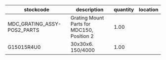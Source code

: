 |stockcode|description|quantity|location|
|---------|-----------|--------|--------|
|MDC_GRATING_ASSY-POS2_PARTS|Grating Mount Parts for MDC150, Position 2|1.00||
|G15015R4U0|30x30x6. 150/4000|1.00||
